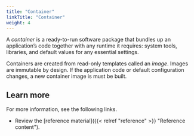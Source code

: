 ```yaml
---
title: "Container"
linkTitle: "Container"
weight: 4
---
```


A _container_ is a ready-to-run software package that bundles up an application’s code together with any runtime it requires: system tools, libraries, and default values for any essential settings.

Containers are created from read-only templates called an _image_. Images are immutable by design. If the application code or default configuration changes, a new container image is must be built.

## Learn more

For more information, see the following links.

- Review the [reference material]({{< relref "reference" >}} "Reference content").
